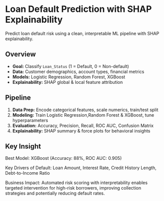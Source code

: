 #  Loan Default Prediction with SHAP Explainability

Predict loan default risk using a clean, interpretable ML pipeline with SHAP explainability.

##  Overview
- **Goal:** Classify `Loan_Status` (1 = Default, 0 = Non-default)  
- **Data:** Customer demographics, account types, financial metrics  
- **Models:** Logistic Regression, Random Forest, XGBoost 
- **Explainability:** SHAP global & local feature attribution

##  Pipeline
1. **Data Prep:** Encode categorical features, scale numerics, train/test split  
2. **Modeling:** Train Logistic Regression,Random Forest & XGBoost, tune hyperparameters  
3. **Evaluation:** Accuracy, Precision, Recall, ROC AUC, Confusion Matrix  
4. **Explainability:** SHAP summary & force plots for behavioral insights


##  Key Insight
Best Model: XGBoost (Accuracy: 88%, ROC AUC: 0.905)

Key Drivers of Default:
Loan Amount, Interest Rate, Credit History Length, Debt-to-Income Ratio

Business Impact:
Automated risk scoring with interpretability enables targeted intervention for high-risk borrowers, improving collection strategies and potentially reducing default rates.
